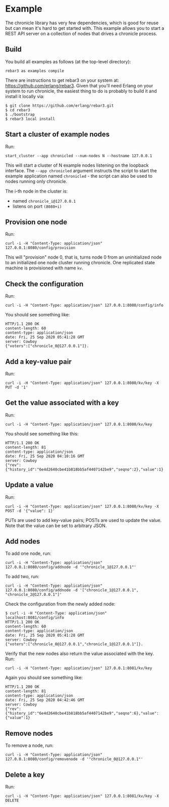 # Example

The chronicle library has very few dependencies, which is good for reuse but
can mean it's hard to get started with. This example allows you to start a
REST API server on a collection of nodes that drives a chronicle process.

## Build

You build all examples as follows (at the top-level directory):

`rebar3 as examples compile`

There are instructions to get rebar3 on your system at: https://github.com/erlang/rebar3.
Given that you'll need Erlang on your system to run chronicle, the easiest
thing to do is probably to build it and install it locally via:

```
$ git clone https://github.com/erlang/rebar3.git
$ cd rebar3
$ ./bootstrap
$ rebar3 local install
```

## Start a cluster of example nodes

Run:

`start_cluster --app chronicled --num-nodes N --hostname 127.0.0.1`

This will start a cluster of N example nodes listening on the loopback
interface. The `--app chronicled` argument instructs the script to start the
example application named `chronicled` - the script can also be used to nodes
running only chronicle.

The i-th node in the cluster is:
- named `chronicle_i@127.0.0.1`
- listens on port `(8080+i)`

## Provision one node

Run:

`curl -i -H "Content-Type: application/json" 127.0.0.1:8080/config/provision`

This will "provision" node 0, that is, turns node 0 from an uninitialized node
to an initialized one node cluster running chronicle. One replicated state
machine is provisioned with name `kv`.

## Check the configuration

Run:

`curl -i -H "Content-Type: application/json" 127.0.0.1:8080/config/info`

You should see something like:

```
HTTP/1.1 200 OK
content-length: 60
content-type: application/json
date: Fri, 25 Sep 2020 05:41:28 GMT
server: Cowboy
{"voters":["chronicle_0@127.0.0.1"]}.
```

## Add a key-value pair

Run:

`curl -i -H "Content-Type: application/json" 127.0.0.1:8080/kv/key -X PUT -d '1'`


## Get the value associated with a key

Run:

`curl -i -H "Content-Type: application/json" 127.0.0.1:8080/kv/key`

You should see something like this:

```
HTTP/1.1 200 OK
content-length: 81
content-type: application/json
date: Fri, 25 Sep 2020 04:10:16 GMT
server: Cowboy
{"rev":{"history_id":"6e4d2640cbe41b818bb5af4407142be9","seqno":2},"value":1}
```

## Update a value

Run:

`curl -i -H "Content-Type: application/json" 127.0.0.1:8080/kv/key -X POST -d '{"value": 1}'`

PUTs are used to add key-value pairs; POSTs are used to update the value. Note
that the value can be set to arbitrary JSON.


## Add nodes

To add one node, run:

`curl -i -H "Content-Type: application/json" 127.0.0.1:8080/config/addnode -d '"chronicle_1@127.0.0.1"'`

To add two, run:

`curl -i -H "Content-Type: application/json" 127.0.0.1:8080/config/addnode
         -d '["chronicle_1@127.0.0.1", "chronicle_2@127.0.0.1"]'`

Check the configuration from the newly added node:

```
$ curl -i -H "Content-Type: application/json" localhost:8081/config/info
HTTP/1.1 200 OK
content-length: 60
content-type: application/json
date: Fri, 25 Sep 2020 05:41:28 GMT
server: Cowboy
{"voters":["chronicle_0@127.0.0.1","chronicle_1@127.0.0.1"]}.
```

Verify that the new nodes also return the value associated with the key. Run:


`curl -i -H "Content-Type: application/json" 127.0.0.1:8081/kv/key`

Again you should see something like:

```
HTTP/1.1 200 OK
content-length: 81
content-type: application/json
date: Fri, 25 Sep 2020 04:42:46 GMT
server: Cowboy
{"rev":{"history_id":"6e4d2640cbe41b818bb5af4407142be9","seqno":6},"value":{"value":1}
```

## Remove nodes

To remove a node, run:

`curl -i -H "Content-Type: application/json" 127.0.0.1:8080/config/removenode
         -d '"chronicle_0@127.0.0.1"'`

## Delete a key

Run:

`curl -i -H "Content-Type: application/json" 127.0.0.1:8081/kv/key -X DELETE`
